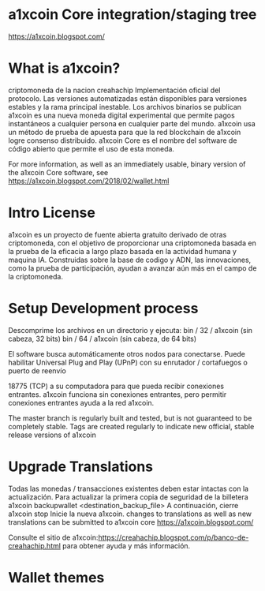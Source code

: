 # a1xcoin  Core integration/staging tree

https://a1xcoin.blogspot.com/

# What is a1xcoin?
criptomoneda de la nacion creahachip
Implementación oficial  del
  protocolo.
  Las versiones automatizadas están disponibles para versiones estables y la rama principal inestable. Los archivos binarios se publican 
     a1xcoin es una nueva moneda digital experimental que permite pagos instantáneos a cualquier persona en cualquier parte del mundo. a1xcoin usa un método de prueba de apuesta para que la red blockchain de a1xcoin logre consenso distribuido. a1xcoin Core es el nombre del software de código abierto que permite el uso de esta moneda.
     
   For more information, as well as an immediately usable, binary version of the a1xcoin Core software, see 
   https://a1xcoin.blogspot.com/2018/02/wallet.html
                                              
# Intro  License

a1xcoin es un proyecto de fuente abierta gratuito derivado de otras criptomoneda, con el objetivo de proporcionar una criptomoneda basada en la prueba de la eficacia a largo plazo basada en la actividad humana y maquina IA. Construidas sobre la base de codigo y ADN, las innovaciones, como la prueba de participación, ayudan a avanzar aún más en el campo de la criptomoneda.

# Setup   Development process
Descomprime los archivos en un directorio y ejecuta: bin / 32 / a1xcoin (sin cabeza, 32 bits) bin / 64 /  a1xcoin (sin cabeza, de 64 bits)

El software busca automáticamente otros nodos para conectarse. Puede habilitar Universal Plug and Play (UPnP) con su enrutador / cortafuegos o puerto de reenvío

18775 (TCP) a su computadora para que pueda recibir conexiones entrantes.  a1xcoin funciona sin conexiones entrantes, pero permitir conexiones entrantes ayuda a la red  a1xcoin.

The master branch is regularly built and tested, but is not guaranteed to be completely stable. Tags are created regularly to indicate new official, stable release versions of a1xcoin

# Upgrade Translations

Todas las monedas / transacciones existentes deben estar intactas con la actualización. Para actualizar la primera copia de seguridad de la billetera a1xcoin  backupwallet <destination_backup_file> A continuación, cierre a1xcoin stop Inicie la nueva a1xcoin.
changes to translations as well as new translations can be submitted to a1xcoin core  https://a1xcoin.blogspot.com/


Consulte el sitio de a1xcoin:https://creahachip.blogspot.com/p/banco-de-creahachip.html para obtener ayuda y más información.

# Wallet themes  
